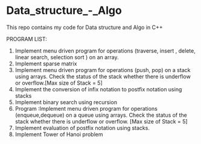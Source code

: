 # Data_structure_-_Algo
This repo contains my code for Data structure and Algo in C++

PROGRAM LIST:
1. Implement menu driven program for operations (traverse, insert , delete, linear search, selection sort ) on an  array.
2. Implement sparse matrix
3. Implement menu driven program for operations (push, pop) on a stack using arrays. Check the status of the stack whether there is underflow or overflow.[Max size of Stack = 5]
4. Implement the conversion of infix notation to postfix notation using stacks
5. Implement binary search using recursion
6. Program :Implement menu driven program for operations (enqueue,dequeue) on a queue using arrays. Check the status of the stack whether there is underflow or overflow. 
   [Max size of Stack = 5]   
7. Implement evaluation of postfix notation using stacks.
8. Implement Tower of Hanoi problem
